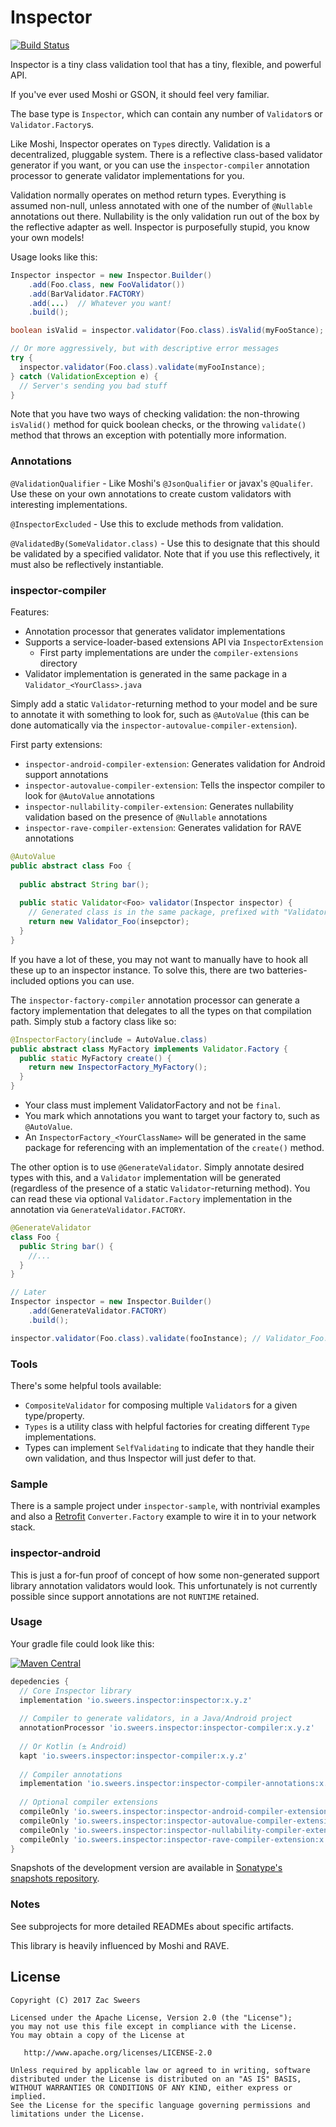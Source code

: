 Inspector
===========

[![Build Status](https://travis-ci.org/hzsweers/inspector.svg?branch=master)](https://travis-ci.org/hzsweers/inspector)

Inspector is a tiny class validation tool that has a tiny, flexible, and powerful API.

If you've ever used Moshi or GSON, it should feel very familiar.

The base type is `Inspector`, which can contain any number of `Validator`s or `Validator.Factory`s.

Like Moshi, Inspector operates on `Type`s directly. Validation is a decentralized, pluggable system. 
There is a reflective class-based validator generator if you want, or you can use the `inspector-compiler` 
annotation processor to generate validator implementations for you.

Validation normally operates on method return types. Everything is assumed non-null, unless annotated 
with one of the number of `@Nullable` annotations out there. Nullability is the only validation run 
out of the box by the reflective adapter as well. Inspector is purposefully stupid, you know your own models!

Usage looks like this:

```java
Inspector inspector = new Inspector.Builder()
    .add(Foo.class, new FooValidator())
    .add(BarValidator.FACTORY)
    .add(...)  // Whatever you want!
    .build();

boolean isValid = inspector.validator(Foo.class).isValid(myFooStance);

// Or more aggressively, but with descriptive error messages
try {
  inspector.validator(Foo.class).validate(myFooInstance);
} catch (ValidationException e) {
  // Server's sending you bad stuff
}
```

Note that you have two ways of checking validation: the non-throwing `isValid()` method for quick 
boolean checks, or the throwing `validate()` method that throws an exception with potentially more 
information.

### Annotations

`@ValidationQualifier` - Like Moshi's `@JsonQualifier` or javax's `@Qualifer`. Use these on your own 
annotations to create custom validators with interesting implementations.

`@InspectorExcluded` - Use this to exclude methods from validation.

`@ValidatedBy(SomeValidator.class)` - Use this to designate that this should be validated by 
a specified validator. Note that if you use this reflectively, it must also be reflectively instantiable.

### inspector-compiler

Features:
- Annotation processor that generates validator implementations
- Supports a service-loader-based extensions API via `InspectorExtension`
  - First party implementations are under the `compiler-extensions` directory
- Validator implementation is generated in the same package in a `Validator_<YourClass>.java`

Simply add a static `Validator`-returning method to your model and be sure to annotate it with 
something to look for, such as `@AutoValue` (this can be done automatically via the `inspector-autovalue-compiler-extension`).

First party extensions:
- `inspector-android-compiler-extension`: Generates validation for Android support annotations
- `inspector-autovalue-compiler-extension`: Tells the inspector compiler to look for `@AutoValue` annotations
- `inspector-nullability-compiler-extension`: Generates nullability validation based on the presence of `@Nullable` annotations
- `inspector-rave-compiler-extension`: Generates validation for RAVE annotations

```java
@AutoValue
public abstract class Foo {
  
  public abstract String bar();
  
  public static Validator<Foo> validator(Inspector inspector) {
    // Generated class is in the same package, prefixed with "Validator_"
    return new Validator_Foo(insepctor);
  }
}
```

If you have a lot of these, you may not want to manually have to hook all these up to an inspector instance. To solve 
this, there are two batteries-included options you can use.
 
The `inspector-factory-compiler` annotation processor can generate a factory implementation that 
delegates to all the types on that compilation path. Simply stub a factory class like so:

```java
@InspectorFactory(include = AutoValue.class) 
public abstract class MyFactory implements Validator.Factory {
  public static MyFactory create() {
    return new InspectorFactory_MyFactory();
  }
}
```

- Your class must implement ValidatorFactory and not be `final`.
- You mark which annotations you want to target your factory to, such as `@AutoValue`.
- An `InspectorFactory_<YourClassName>` will be generated in the same package for referencing with an implementation
 of the `create()` method.
 
The other option is to use `@GenerateValidator`. Simply annotate desired types with this, and a `Validator`
implementation will be generated (regardless of the presence of a static `Validator`-returning method). You
can read these via optional `Validator.Factory` implementation in the annotation via `GenerateValidator.FACTORY`.
 
```java
@GenerateValidator
class Foo {
  public String bar() {
    //...
  }
}

// Later
Inspector inspector = new Inspector.Builder()
    .add(GenerateValidator.FACTORY)
    .build();

inspector.validator(Foo.class).validate(fooInstance); // Validator_Foo.java will be dynamically looked up!
```

### Tools

There's some helpful tools available:
* `CompositeValidator` for composing multiple `Validator`s for a given type/property.
* `Types` is a utility class with helpful factories for creating different `Type` implementations.
* Types can implement `SelfValidating` to indicate that they handle their own validation, and thus Inspector will just defer to that.

### Sample

There is a sample project under `inspector-sample`, with nontrivial examples and also a [Retrofit][retrofit]
`Converter.Factory` example to wire it in to your network stack.

### inspector-android

This is just a for-fun proof of concept of how some non-generated support library annotation validators 
would look. This unfortunately is not currently possible since support annotations are not `RUNTIME` retained.

### Usage

Your gradle file could look like this:

[![Maven Central](https://img.shields.io/maven-central/v/io.sweers.inspector/inspector.svg)](https://mvnrepository.com/artifact/io.sweers.inspector/inspector)

```gradle
depedencies {
  // Core Inspector library
  implementation 'io.sweers.inspector:inspector:x.y.z'
  
  // Compiler to generate validators, in a Java/Android project
  annotationProcessor 'io.sweers.inspector:inspector-compiler:x.y.z'
  
  // Or Kotlin (± Android)
  kapt 'io.sweers.inspector:inspector-compiler:x.y.z'
  
  // Compiler annotations
  implementation 'io.sweers.inspector:inspector-compiler-annotations:x.y.z'
  
  // Optional compiler extensions
  compileOnly 'io.sweers.inspector:inspector-android-compiler-extension:x.y.z'
  compileOnly 'io.sweers.inspector:inspector-autovalue-compiler-extension:x.y.z'
  compileOnly 'io.sweers.inspector:inspector-nullability-compiler-extension:x.y.z'
  compileOnly 'io.sweers.inspector:inspector-rave-compiler-extension:x.y.z'
}
```

Snapshots of the development version are available in [Sonatype's snapshots repository][snapshots].

### Notes

See subprojects for more detailed READMEs about specific artifacts.

This library is heavily influenced by Moshi and RAVE.

License
-------

    Copyright (C) 2017 Zac Sweers

    Licensed under the Apache License, Version 2.0 (the "License");
    you may not use this file except in compliance with the License.
    You may obtain a copy of the License at

       http://www.apache.org/licenses/LICENSE-2.0

    Unless required by applicable law or agreed to in writing, software
    distributed under the License is distributed on an "AS IS" BASIS,
    WITHOUT WARRANTIES OR CONDITIONS OF ANY KIND, either express or implied.
    See the License for the specific language governing permissions and
    limitations under the License.

 [retrofit]: https://github.com/square/retrofit
 [snapshots]: https://oss.sonatype.org/content/repositories/snapshots/
